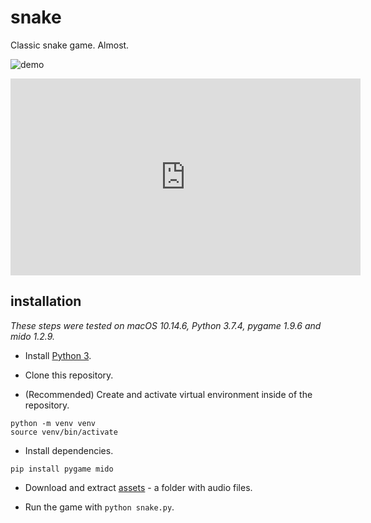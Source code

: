 # snake
Classic snake game. Almost.

![demo](https://storage.googleapis.com/antonbabkin/snake-public/demo_v01.gif)

<iframe width="560" height="315" src="https://www.youtube-nocookie.com/embed/aeQSr7X4_tU" frameborder="0" allow="accelerometer; autoplay; encrypted-media; gyroscope; picture-in-picture" allowfullscreen></iframe>

## installation

*These steps were tested on macOS 10.14.6, Python 3.7.4, pygame 1.9.6 and mido 1.2.9.*

- Install [Python 3](https://www.python.org/downloads/).

- Clone this repository.

- (Recommended) Create and activate virtual environment inside of the repository.
```
python -m venv venv
source venv/bin/activate
```

- Install dependencies.
```
pip install pygame mido
```

- Download and extract [assets](https://storage.googleapis.com/antonbabkin/snake-public/assets.zip) - a folder with audio files.


- Run the game with `python snake.py`.
